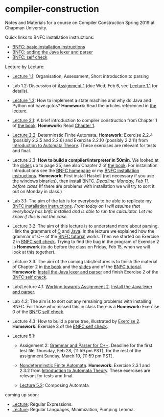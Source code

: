 # compiler-construction
Notes and Materials for a course on Compiler Construction Spring 2019 at Chapman University.

Quick links to BNFC installation instructions:

- [BNFC: basic installation instructions](https://github.com/alexhkurz/compiler-construction/blob/master/BNFC-installation.md)
- [BNFC: adding the Java lexer and parser](https://github.com/alexhkurz/compiler-construction/blob/master/BNFC-installation-java.md)
- [BNFC: self check](https://github.com/alexhkurz/compiler-construction/blob/master/BNFC-example.md)

Lecture by Lecture:

- [Lecture 1.1](lecture-1.1.md): Organisation, Assessment, Short introduction to parsing  
- Lab 1.2: Discussion of [Assignment 1](https://hackmd.io/s/HyaDeaXzN#) (due Wed, Feb 6, see [Lecture 1.1](lecture-1.1.md) for details).

- [Lecture 1.3](https://hackmd.io/s/S110eS-VE#): How to implement a state machine and why do Java and Python not have gotos? **Homework:** Read the articles referenced in [the lecture](https://hackmd.io/s/S110eS-VE).

- [Lecture 2.1](http://www.grammaticalframework.org/ipl-book/slides/1-slides-ipl-book.pdf): A brief introduction to compiler construction from Chapter 1 of [the book](http://www.grammaticalframework.org/ipl-book/). **Homework:** Read [Chapter 1](http://www.cse.chalmers.se/edu/year/2012/course/DAT150/lectures/plt-book.pdf).


- [Lecture 2.2](lecture-2.2.md): Determinstic Finite Automata. **Homework:** Exercise 2.2.4 (possibly 2.2.5 and 2.2.6) and Exercise 2.2.10 (possibly 2.2.11) from [Introduction to Automata Theory]( https://mcdtu.files.wordpress.com/2017/03/introduction-to-automata-theory.pdf). These exercises are relevant for tests and final.

- Lecture 2.3: **How to build a compiler/interpreter in 50min**. We looked at the [slides](http://www.grammaticalframework.org/ipl-book/slides/2-slides-ipl-book.pdf) up to page 35, see also Chapter 2 of [the book](http://www.cse.chalmers.se/edu/year/2012/course/DAT150/lectures/plt-book.pdf). For installation  introductions see the [BNFC homepage](http://bnfc.digitalgrammars.com) or my [BNFC installation instructions](https://github.com/alexhkurz/compiler-construction/blob/master/BNFC-installation.md). **Homework:** First install Haskell (not necessary if you use the windows binaries), then install BNFC. *Deadline: Monday, Feb 11, before class* (If there are problems with installation we will try to sort it out on Monday in class.)

- Lab 3.1: The aim of the lab is for everybody to be able to replicate my [BNFC installation instructions](https://github.com/alexhkurz/compiler-construction/blob/master/BNFC-installation.md). *From today on I will assume that everybody has bnfc installed and is able to run the calculator. Let me know if this is not the case.*

- Lecture 3.2: The aim of this lecture is to understand more about parsing. I link the grammars of [C](https://cs.wmich.edu/~gupta/teaching/cs4850/sumII06/The%20syntax%20of%20C%20in%20Backus-Naur%20form.htm) and [Java](https://docs.oracle.com/javase/specs/jls/se11/html/jls-19.html). In the lecture we explained how the grammar of C-- of the [BNFC tutorial](http://bnfc.digitalgrammars.com/tutorial/bnfc-tutorial.html) works. Then we started on Exercise 2 in  [BNFC self check](https://github.com/alexhkurz/compiler-construction/blob/master/BNFC-example.md). Trying to find the bug in the program of Exercise 2 is **Homework** (to do before the class on Friday, Feb 15, when we will look at this together).

- Lecture 3.3: The aim of the coming labs/lectures is to finish the material of Chapter 2 in [the book](http://www.cse.chalmers.se/edu/year/2012/course/DAT150/lectures/plt-book.pdf) and the [slides](http://www.grammaticalframework.org/ipl-book/slides/2-slides-ipl-book.pdf) and of the [BNFC tutorial](http://bnfc.digitalgrammars.com/tutorial/bnfc-tutorial.html). **Homework:**  [Install the Java lexer and parser](https://github.com/alexhkurz/compiler-construction/blob/master/BNFC-installation-java.md) and finish Exercise 2 of the [BNFC self check](https://github.com/alexhkurz/compiler-construction/blob/master/BNFC-example.md).

- Lab/Lecture 4.1: [Working towards Assignment 2](http://www.grammaticalframework.org/ipl-book/assignments/assignment1/assignment1.html).
[Install the Java lexer and parser](https://github.com/alexhkurz/compiler-construction/blob/master/BNFC-installation-java.md).

- Lab 4.2: The aim is to sort out any remaining problems with installing BNFC. For those who missed this in class there is a **Homework:** Exercise 0 of the [BNFC self check](https://github.com/alexhkurz/compiler-construction/blob/master/BNFC-example.md).

- Lecture 4.3: How to build a parse tree, illustrated by [Exercise 2](https://github.com/alexhkurz/compiler-construction/blob/master/BNFC-example.md). **Homework:** Exercise 3 of the [BNFC self check](https://github.com/alexhkurz/compiler-construction/blob/master/BNFC-example.md).

- Lecture 5.1: 
  - Assignment 2: [Grammar and Parser for C++](http://www.grammaticalframework.org/ipl-book/assignments/assignment1/assignment1.html). Deadline for the first test file Thursday, Feb 28, (11:59 pm PST), for the rest of the assignment Sunday, March 10, (11:59 pm PST).  
  - [Nondeterminstic Finite Automata](https://hackmd.io/s/ByjJ8eWUE). **Homework:** Exercise 2.3.1 and 2.3.2 from [Introduction to Automata Theory]( https://mcdtu.files.wordpress.com/2017/03/introduction-to-automata-theory.pdf). These exercises are relevant for tests and final.
  
  - [Lecture 5.2](https://hackmd.io/s/SJv6u2GL4#): Composing Automata

coming up soon:

- [Lecture](https://hackmd.io/s/rkA6Af484#): Regular Expressions. 
- [Lecture](https://hackmd.io/s/r1ioqQEIE#): Regular Languages, Minimization, Pumping Lemma. 


